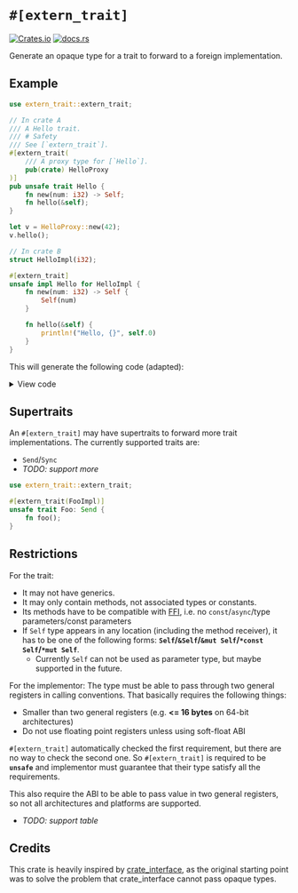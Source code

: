 # `#[extern_trait]`

[![Crates.io](https://img.shields.io/crates/v/extern-trait?style=flat-square&logo=rust)](https://crates.io/crates/extern-trait)
[![docs.rs](https://img.shields.io/docsrs/extern-trait?style=flat-square&logo=docs.rs)](https://docs.rs/extern-trait)

Generate an opaque type for a trait to forward to a foreign implementation.

## Example

```rust
use extern_trait::extern_trait;

// In crate A
/// A Hello trait.
/// # Safety
/// See [`extern_trait`].
#[extern_trait(
    /// A proxy type for [`Hello`].
    pub(crate) HelloProxy
)]
pub unsafe trait Hello {
    fn new(num: i32) -> Self;
    fn hello(&self);
}

let v = HelloProxy::new(42);
v.hello();

// In crate B
struct HelloImpl(i32);

#[extern_trait]
unsafe impl Hello for HelloImpl {
    fn new(num: i32) -> Self {
        Self(num)
    }

    fn hello(&self) {
        println!("Hello, {}", self.0)
    }
}
```

This will generate the following code (adapted):

<details>

<summary>View code</summary>

```rust
// In crate A
// #[extern_trait(HelloProxy)]
pub unsafe trait Hello {
    fn new(num: i32) -> Self;
    fn hello(&self);
}

/// Some comments
pub(crate) struct HelloProxy(*const (), *const ());

unsafe impl Hello for HelloProxy {
    fn new(_0: i32) -> Self {
        unsafe extern "Rust" {
            fn __extern_trait_Hello_new(_: i32) -> HelloProxy;

        }
        unsafe { __extern_trait_Hello_new(_0) }
    }

    fn hello(&self) {
        unsafe extern "Rust" {
            fn __extern_trait_Hello_hello(_: *const HelloProxy);

        }
        unsafe { __extern_trait_Hello_hello(self) }
    }
}

impl Drop for HelloProxy {
    fn drop(&mut self) {
        unsafe extern "Rust" {
            fn __extern_trait_Hello_drop(this: *mut HelloProxy);

        }
        unsafe { __extern_trait_Hello_drop(self) }
    }
}

// In crate B
struct HelloImpl(i32);

// #[extern_trait]
unsafe impl Hello for HelloImpl {
    fn new(num: i32) -> Self {
        Self(num)
    }

    fn hello(&self) {
        println!("Hello, {}", self.0)
    }
}

const _: () = {
    assert!(
        ::core::mem::size_of::<HelloImpl>() <= ::core::mem::size_of::<usize>() * 2,
        concat!(stringify!(HelloImpl), " is too large to be used with #[extern_trait]")
    );
};

#[allow(non_snake_case)]
const _: () = {
    #[doc(hidden)]
    #[unsafe(no_mangle)]
    unsafe extern "Rust" fn __extern_trait_Hello_new(_0: i32) -> HelloImpl {
        <HelloImpl as Hello>::new(_0)
    }
    #[doc(hidden)]
    #[unsafe(no_mangle)]
    unsafe extern "Rust" fn __extern_trait_Hello_hello(_0: &HelloImpl) {
        <HelloImpl as Hello>::hello(_0)
    }
    #[doc(hidden)]
    #[unsafe(no_mangle)]
    unsafe extern "Rust" fn __extern_trait_Hello_drop(this: &mut HelloImpl) {
        unsafe { ::core::ptr::drop_in_place(this) };
    }
};
```

</details>

## Supertraits

An `#[extern_trait]` may have supertraits to forward more trait implementations. The currently supported traits are:
- `Send`/`Sync`
- *TODO: support more*

```rust
use extern_trait::extern_trait;

#[extern_trait(FooImpl)]
unsafe trait Foo: Send {
    fn foo();
}
```

## Restrictions

For the trait:
- It may not have generics.
- It may only contain methods, not associated types or constants.
- Its methods have to be compatible with [FFI](https://doc.rust-lang.org/reference/items/external-blocks.html#functions), i.e. no `const`/`async`/type parameters/const parameters
- If `Self` type appears in any location (including the method receiver), it has to be one of the following forms: **`Self`/`&Self`/`&mut Self`/`*const Self`/`*mut Self`**.
  - Currently `Self` can not be used as parameter type, but maybe supported in the future.

For the implementor: The type must be able to pass through two general registers in calling conventions. That basically requires the following things:
- Smaller than two general registers (e.g. **<= 16 bytes** on 64-bit architectures)
- Do not use floating point registers unless using soft-float ABI

`#[extern_trait]` automatically checked the first requirement, but there are no way to check the second one. So `#[extern_trait]` is required to be **`unsafe`** and implementor must guarantee that their type satisfy all the requirements.

This also require the ABI to be able to pass value in two general registers, so not all architectures and platforms are supported.
- *TODO: support table*

## Credits

This crate is heavily inspired by [crate_interface](https://github.com/arceos-org/crate_interface), as the original starting point was to solve the problem that crate_interface cannot pass opaque types.
